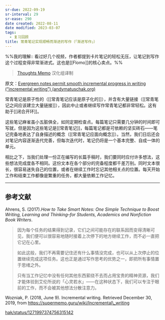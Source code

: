 ```yaml
---
sr-due: 2022-09-19
sr-interval: 29
sr-ease: 290
date created: 2022-08-11
date modified: 2023-03-07
tags:
  - 复习回顾
title: 常青笔记实现顺畅而渐进的写作（「渐进写作」）
---
```


%%我的理解:: 看过好几个视频，作者都提到卡片笔记的轻松无压，让笔记到写作这个过程变得非常渐进式。这也是[[Flomo]]的核心卖点。%%

> [Thoughts Memo](https://paratranz.cn/projects/3131) 汉化组译制

原文：[Evergreen notes permit smooth incremental progress in writing (“incremental writing”) (andymatuschak.org)](https://notes.andymatuschak.org/z6C5H4eYH2A4omfNLuUcDiKibQ1hZG2RGNZ97)

常青笔记是原子性的（[[常青笔记应该是原子化的]]），并含有大量链接（[[常青笔记之间应该建立大量链接]]），因此中止或者继续写作常青笔记都非常轻松。这有助于[[闭合开环]]。

这些笔记麻雀虽小五脏俱全，如同定期检查点。每篇笔记只需要几分钟的时间即可写就，但是因为这些笔记是[[常青笔记]]，每篇笔记都是可依赖的坚实砖石——笔记完备地表达了自身描述的概念（[[常青笔记应面向概念]]）。当然，我们日后还会对笔记内容逐渐迭代完善，但每次迭代时，笔记仍将是一个基本完整、自成一体的单元。

相比之下，当我们处理一份正在编写的长篇手稿时，我们要同时应付许多想法，这些想法完成度各不相同。这份文本在各个部分的完备程度都千差万别。同时文本很长，很容易迷失自己的位置，或者在继续工作时忘记其他相关点的位置。每天开始工作和结束工作都像是繁重的任务，都大量依赖工作记忆。

___

## 参考文献

Ahrens, S. (2017).*How to Take Smart Notes: One Simple Technique to Boost Writing, Learning and Thinking–for Students, Academics and Nonfiction Book Writers*.

> 因为每个任务的结果得到记录，它们之间可能存在的联系因而变得清晰可见，我们便可以很容易地随时接着上次停下的地方继续工作，而不必一直把它记在心里。
>
> 如此这般，我们不再需要记住还有什么事情没完成，也可以从上次停止的位置继续完成这项任务。这也正是通过写作思考的优势之一，即把所有事情置于思绪之外。
>
> 只有当工作记忆中没有任何其他东西萦绕不去而占用宝贵的精神资源，我们才能体验到艾伦所说的「心灵若水」——在这种状态下，我们可以专注于眼前的工作，而不会被其他想法分散注意力。

Wozniak, P. (2018, June 9). Incremental writing. Retrieved December 30, 2019, from https://supermemo.guru/wiki/Incremental\_writing

[hak/status/1271997374756315142](https://twitter.com/andy_matuschak/status/1271997374756315142)
